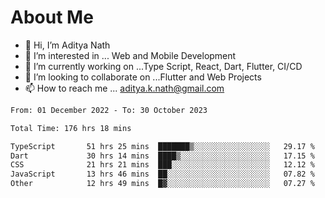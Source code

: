 # About Me

- 👋 Hi, I’m Aditya Nath
- 👀 I’m interested in ... Web and Mobile Development
- 🌱 I’m currently working on ...Type Script, React, Dart, Flutter, CI/CD
- 💞️ I’m looking to collaborate on ...Flutter and Web Projects
- 📫 How to reach me ... aditya.k.nath@gmail.com

<!--START_SECTION:waka-->

```txt
From: 01 December 2022 - To: 30 October 2023

Total Time: 176 hrs 18 mins

TypeScript       51 hrs 25 mins  ███████▒░░░░░░░░░░░░░░░░░   29.17 %
Dart             30 hrs 14 mins  ████▒░░░░░░░░░░░░░░░░░░░░   17.15 %
CSS              21 hrs 21 mins  ███░░░░░░░░░░░░░░░░░░░░░░   12.12 %
JavaScript       13 hrs 46 mins  ██░░░░░░░░░░░░░░░░░░░░░░░   07.82 %
Other            12 hrs 49 mins  █▓░░░░░░░░░░░░░░░░░░░░░░░   07.27 %
```

<!--END_SECTION:waka-->

<!---
kronosking007/kronosking007 is a ✨ special ✨ repository because its `README.md` (this file) appears on your GitHub profile.
You can click the Preview link to take a look at your changes.
--->

